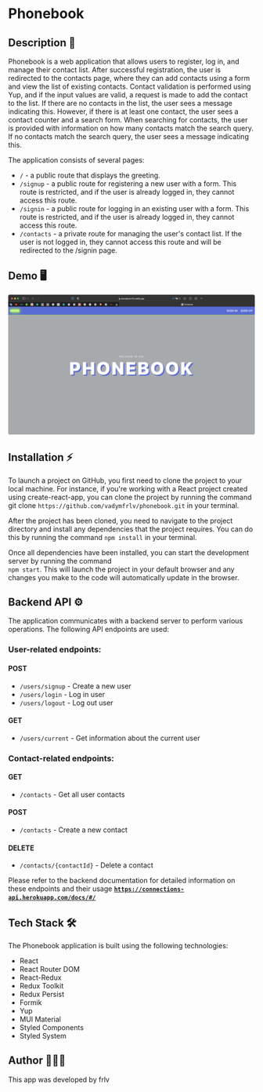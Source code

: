 # Phonebook

## Description 📑

Phonebook is a web application that allows users to register, log in, and manage their contact list.
After successful registration, the user is redirected to the contacts page, where they can add
contacts using a form and view the list of existing contacts. Contact validation is performed using
Yup, and if the input values are valid, a request is made to add the contact to the list. If there
are no contacts in the list, the user sees a message indicating this. However, if there is at least
one contact, the user sees a contact counter and a search form. When searching for contacts, the
user is provided with information on how many contacts match the search query. If no contacts match
the search query, the user sees a message indicating this.

The application consists of several pages:

- `/` - a public route that displays the greeting.
- `/signup` - a public route for registering a new user with a form. This route is restricted, and
  if the user is already logged in, they cannot access this route.
- `/signin` - a public route for logging in an existing user with a form. This route is restricted,
  and if the user is already logged in, they cannot access this route.
- `/contacts` - a private route for managing the user's contact list. If the user is not logged in,
  they cannot access this route and will be redirected to the /signin page.

## Demo 🖥

![Demo](https://raw.githubusercontent.com/vadymfrlv/storage/main/demos/phonebook/phonebook-demo.gif)

## Installation ⚡️

To launch a project on GitHub, you first need to clone the project to your local machine. For
instance, if you're working with a React project created using create-react-app, you can clone the
project by running the command git clone `https://github.com/vadymfrlv/phonebook.git` in your
terminal.

After the project has been cloned, you need to navigate to the project directory and install any
dependencies that the project requires. You can do this by running the command `npm install` in your
terminal.

Once all dependencies have been installed, you can start the development server by running the
command <br> `npm start`. This will launch the project in your default browser and any changes you
make to the code will automatically update in the browser.

## Backend API ⚙️

The application communicates with a backend server to perform various operations. The following API
endpoints are used:

### User-related endpoints:

#### POST

- `/users/signup` - Create a new user
- `/users/login` - Log in user
- `/users/logout` - Log out user

#### GET

- `/users/current` - Get information about the current user

### Contact-related endpoints:

#### GET

- `/contacts` - Get all user contacts

#### POST

- `/contacts` - Create a new contact

#### DELETE

- `/contacts/{contactId}` - Delete a contact

<!-- #### PATCH
s
- `/contacts/{contactId}` - Update an existing contact -->

Please refer to the backend documentation for detailed information on these endpoints and their
usage
[<b>`https://connections-api.herokuapp.com/docs/#/`</b>](https://connections-api.herokuapp.com/docs/#/)

## Tech Stack 🛠

The Phonebook application is built using the following technologies:

- React
- React Router DOM
- React-Redux
- Redux Toolkit
- Redux Persist
- Formik
- Yup
- MUI Material
- Styled Components
- Styled System

## Author 👨🏻‍💻

This app was developed by frlv
